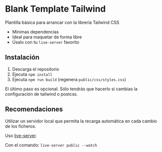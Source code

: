 # Blank Template Tailwind

Plantilla básica para arrancar con la librería Tailwind CSS

- Mínimas dependencias
- Ideal para maquetar de forma libre
- Úsalo con tu `live-server` favorito


## Instalación

1. Descarga el repositorio
2. Ejecuta `npm install` 
3. Ejecuta `npm run build` (regenera `public/css/styles.css`)

El último paso es opcional. Sólo tendrás que hacerlo si cambias la configuración de tailwind o postcss.

## Recomendaciones

Utilizar un servidor local que permita la recarga automática en cada cambio de los ficheros.

Uso [live-server](https://www.npmjs.com/package/live-server).

Con el comando: `live-server public --watch`